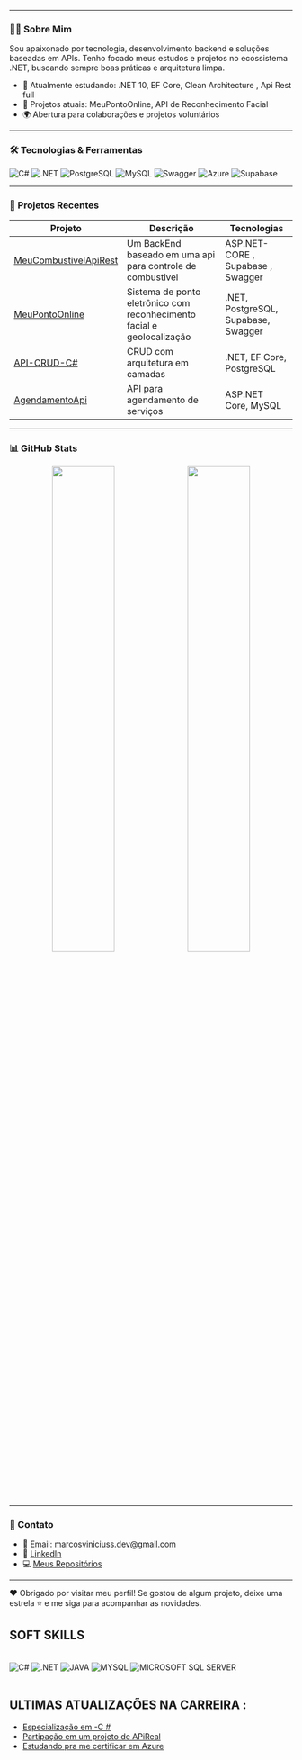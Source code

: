 

---

### 👨‍💼 Sobre Mim

Sou apaixonado por tecnologia, desenvolvimento backend e soluções baseadas em APIs. Tenho focado meus estudos e projetos no ecossistema .NET, buscando sempre boas práticas e arquitetura limpa.

- 🧠 Atualmente estudando: .NET 10, EF Core, Clean Architecture , Api Rest full  
- 🔨 Projetos atuais: MeuPontoOnline, API de Reconhecimento Facial  
- 🌍 Abertura para colaborações e projetos voluntários

---

### 🛠️ Tecnologias & Ferramentas

![C#](https://img.shields.io/badge/-CSharp-239120?style=flat&logo=csharp&logoColor=white)
![.NET](https://img.shields.io/badge/-.NET-512BD4?style=flat&logo=dotnet&logoColor=white)
![PostgreSQL](https://img.shields.io/badge/-PostgreSQL-336791?style=flat&logo=postgresql&logoColor=white)
![MySQL](https://img.shields.io/badge/-MySQL-4479A1?style=flat&logo=mysql&logoColor=white)
![Swagger](https://img.shields.io/badge/-Swagger-85EA2D?style=flat&logo=swagger&logoColor=black)
![Azure](https://img.shields.io/badge/-Azure-0078D4?style=flat&logo=azure&logoColor=white)
![Supabase](https://img.shields.io/badge/-Supabase-3ECF8E?style=flat&logo=supabase&logoColor=black)

---

### 🚀 Projetos Recentes

| Projeto | Descrição | Tecnologias |
|--------|-----------|-------------|
| [MeuCombustivelApiRest](https://github.com/marcosviniciussdeveloper/GestaoDeCombustivelApp) |Um BackEnd baseado em uma api para controle de combustivel| ASP.NET-CORE , Supabase , Swagger|
| [MeuPontoOnline](https://github.com/marcosviniciusssdeveloper/MeuPontoOnline) | Sistema de ponto eletrônico com reconhecimento facial e geolocalização | .NET, PostgreSQL, Supabase, Swagger |
| [API-CRUD-C#](https://github.com/marcosviniciusssdeveloper/API-CRUD-C-) | CRUD com arquitetura em camadas | .NET, EF Core, PostgreSQL |
| [AgendamentoApi](https://github.com/marcosviniciusssdeveloper/AgendamentoApi) | API para agendamento de serviços | ASP.NET Core, MySQL |

---

### 📊 GitHub Stats

<p align="center">
  <img src="https://github-readme-stats.vercel.app/api?username=marcosviniciusssdeveloper&show_icons=true&theme=dracula" width="47%" />
  <img src="https://github-readme-stats.vercel.app/api/top-langs/?username=marcosviniciusssdeveloper&layout=compact&theme=dracula" width="47%" />
</p>

---

### 📧 Contato

- 📧 Email: marcosviniciuss.dev@gmail.com  
- 💼 [LinkedIn](https://www.linkedin.com/in/marcos-vinicius-742192245/)  
- 💻 [Meus Repositórios](https://github.com/marcosviniciusssdeveloper)

---

❤️ Obrigado por visitar meu perfil! Se gostou de algum projeto, deixe uma estrela ⭐ e me siga para acompanhar as novidades.



## SOFT SKILLS

<div style = "display : inline_block"><br/>
<img align = "center" alt = "C#" src ="https://img.shields.io/badge/C%23-239120?style=for-the-badge&logo=c-sharp&logoColor=black"/>
<img align = "center" alt = ".NET" src ="https://img.shields.io/badge/.NET-5C2D91?style=for-the-badge&logo=.net&logoColor=white"/>
<img align = "center" alt = "JAVA" src ="https://img.shields.io/badge/Java-ED8B00?style=for-the-badge&logo=openjdk&logoColor=white"/>
<img align = "center" alt = "MYSQL" src ="https://img.shields.io/badge/MySQL-00000F?style=for-the-badge&logo=mysql&logoColor=white"/>
<img align = "center" alt = "MICROSOFT SQL SERVER" src="https://img.shields.io/badge/Microsoft%20SQL%20Server-CC2927?style=for-the-badge&logo=microsoft%20sql%20server&logoColor=white"/>
</div><br/>


## ULTIMAS ATUALIZAÇÕES NA CARREIRA :
 
- [Especialização em  -C #]() <br/>
- [Partipação em um projeto de APiReal]() </br>
- [Estudando pra me certificar em Azure]() </br>
